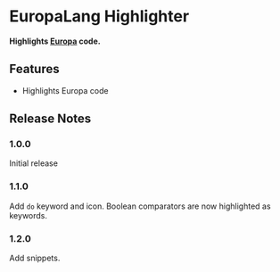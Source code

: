 # EuropaLang Highlighter

**Highlights [Europa](https://github.com/cursorweb/Europa-Lang) code.**

## Features

- Highlights Europa code

## Release Notes

### 1.0.0

Initial release

### 1.1.0

Add `do` keyword and icon.
Boolean comparators are now highlighted as keywords.

### 1.2.0

Add snippets.

